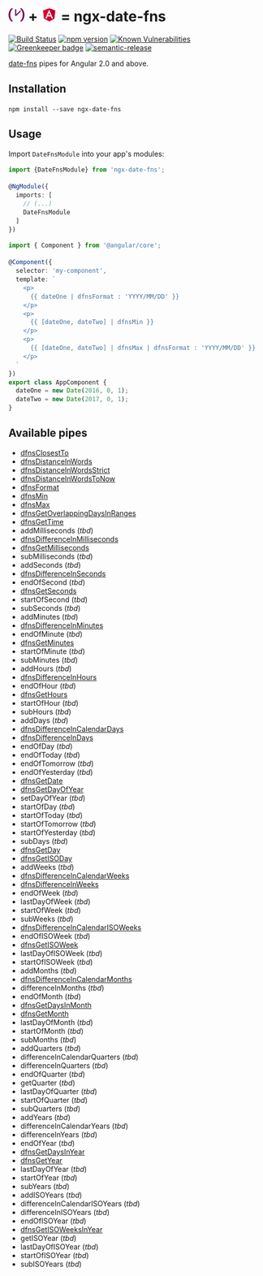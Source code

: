 # ![](./.github/date-fns.png) + ![](./.github/angular-red.png) = ngx-date-fns

[![Build Status](https://travis-ci.org/joanllenas/ngx-date-fns.png?branch=master)](https://travis-ci.org/joanllenas/ngx-date-fns)
[![npm version](https://badge.fury.io/js/ngx-date-fns.svg)](https://badge.fury.io/js/ngx-date-fns)
[![Known Vulnerabilities](https://snyk.io/test/github/joanllenas/ngx-date-fns/badge.svg)](https://snyk.io/test/github/joanllenas/ngx-date-fns)
[![Greenkeeper badge](https://badges.greenkeeper.io/joanllenas/ngx-date-fns.svg)](https://greenkeeper.io/)
[![semantic-release](https://img.shields.io/badge/%20%20%F0%9F%93%A6%F0%9F%9A%80-semantic--release-e10079.svg)](https://github.com/semantic-release/semantic-release)

[date-fns](https://date-fns.org/) pipes for Angular 2.0 and above.



Installation
------------

`npm install --save ngx-date-fns`


Usage
-----

Import `DateFnsModule` into your app's modules:

``` typescript
import {DateFnsModule} from 'ngx-date-fns';

@NgModule({
  imports: [
    // (...)
    DateFnsModule
  ]
})
```

``` typescript
import { Component } from '@angular/core';

@Component({
  selector: 'my-component',
  template: `
    <p>
      {{ dateOne | dfnsFormat : 'YYYY/MM/DD' }}
    </p>
    <p>
      {{ [dateOne, dateTwo] | dfnsMin }}
    </p>
    <p>
      {{ [dateOne, dateTwo] | dfnsMax | dfnsFormat : 'YYYY/MM/DD' }}
    </p>
  `
})
export class AppComponent {
  dateOne = new Date(2016, 0, 1);
  dateTwo = new Date(2017, 0, 1);
}
```


Available pipes
---------------
* [dfnsClosestTo](https://date-fns.org/docs/closestTo)
* [dfnsDistanceInWords](https://date-fns.org/docs/distanceInWords)
* [dfnsDistanceInWordsStrict](https://date-fns.org/docs/distanceInWordsStrict)
* [dfnsDistanceInWordsToNow](https://date-fns.org/docs/distanceInWordsToNow)
* [dfnsFormat](https://date-fns.org/docs/format)
* [dfnsMin](https://date-fns.org/docs/min)
* [dfnsMax](https://date-fns.org/docs/max)
* [dfnsGetOverlappingDaysInRanges](https://date-fns.org/docs/getOverlappingDaysInRanges)
* [dfnsGetTime](https://date-fns.org/docs/getTime)
* addMilliseconds (_tbd_)
* [dfnsDifferenceInMilliseconds](https://date-fns.org/docs/differenceInMilliseconds)
* [dfnsGetMilliseconds](https://date-fns.org/docs/getMilliseconds)
* subMilliseconds (_tbd_)
* addSeconds (_tbd_)
* [dfnsDifferenceInSeconds](https://date-fns.org/docs/differenceInSeconds)
* endOfSecond (_tbd_)
* [dfnsGetSeconds](https://date-fns.org/docs/getSeconds)
* startOfSecond (_tbd_)
* subSeconds (_tbd_)
* addMinutes (_tbd_)
* [dfnsDifferenceInMinutes](https://date-fns.org/docs/differenceInMinutes)
* endOfMinute (_tbd_)
* [dfnsGetMinutes](https://date-fns.org/docs/getMinutes)
* startOfMinute (_tbd_)
* subMinutes (_tbd_)
* addHours (_tbd_)
* [dfnsDifferenceInHours](https://date-fns.org/docs/differenceInHours)
* endOfHour (_tbd_)
* [dfnsGetHours](https://date-fns.org/docs/getHours)
* startOfHour (_tbd_)
* subHours (_tbd_)
* addDays (_tbd_)
* [dfnsDifferenceInCalendarDays](https://date-fns.org/docs/differenceInCalendarDays)
* [dfnsDifferenceInDays](https://date-fns.org/docs/differenceInDays)
* endOfDay (_tbd_)
* endOfToday (_tbd_)
* endOfTomorrow (_tbd_)
* endOfYesterday (_tbd_)
* [dfnsGetDate](https://date-fns.org/docs/getDate)
* [dfnsGetDayOfYear](https://date-fns.org/docs/getDayOfYear)
* setDayOfYear (_tbd_)
* startOfDay (_tbd_)
* startOfToday (_tbd_)
* startOfTomorrow (_tbd_)
* startOfYesterday (_tbd_)
* subDays (_tbd_)
* [dfnsGetDay](https://date-fns.org/docs/getDay)
* [dfnsGetISODay](https://date-fns.org/docs/getISODay)
* addWeeks (_tbd_)
* [dfnsDifferenceInCalendarWeeks](https://date-fns.org/docs/differenceInCalendarWeeks)
* [dfnsDifferenceInWeeks](https://date-fns.org/docs/differenceInWeeks)
* endOfWeek (_tbd_)
* lastDayOfWeek (_tbd_)
* startOfWeek (_tbd_)
* subWeeks (_tbd_)
* [dfnsDifferenceInCalendarISOWeeks](https://date-fns.org/docs/differenceInCalendarISOWeeks)
* endOfISOWeek (_tbd_)
* [dfnsGetISOWeek](https://date-fns.org/docs/getISOWeek)
* lastDayOfISOWeek (_tbd_)
* startOfISOWeek (_tbd_)
* addMonths (_tbd_)
* [dfnsDifferenceInCalendarMonths](https://date-fns.org/docs/differenceInCalendarMonths)
* differenceInMonths (_tbd_)
* endOfMonth (_tbd_)
* [dfnsGetDaysInMonth](https://date-fns.org/docs/getDaysInMonth)
* [dfnsGetMonth](https://date-fns.org/docs/getMonth)
* lastDayOfMonth (_tbd_)
* startOfMonth (_tbd_)
* subMonths (_tbd_)
* addQuarters (_tbd_)
* differenceInCalendarQuarters (_tbd_)
* differenceInQuarters (_tbd_)
* endOfQuarter (_tbd_)
* getQuarter (_tbd_)
* lastDayOfQuarter (_tbd_)
* startOfQuarter (_tbd_)
* subQuarters (_tbd_)
* addYears (_tbd_)
* differenceInCalendarYears (_tbd_)
* differenceInYears (_tbd_)
* endOfYear (_tbd_)
* [dfnsGetDaysInYear](https://date-fns.org/docs/getDaysInYear)
* [dfnsGetYear](https://date-fns.org/docs/getYear)
* lastDayOfYear (_tbd_)
* startOfYear (_tbd_)
* subYears (_tbd_)
* addISOYears (_tbd_)
* differenceInCalendarISOYears (_tbd_)
* differenceInISOYears (_tbd_)
* endOfISOYear (_tbd_)
* [dfnsGetISOWeeksInYear](https://date-fns.org/docs/getISOWeeksInYear)
* getISOYear (_tbd_)
* lastDayOfISOYear (_tbd_)
* startOfISOYear (_tbd_)
* subISOYears (_tbd_)
